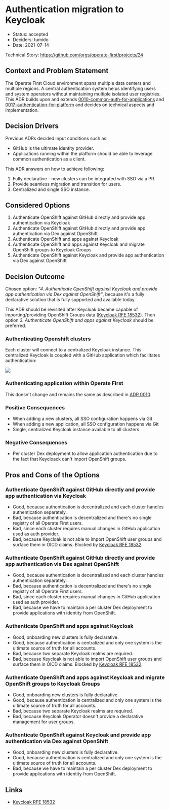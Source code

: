 # Authentication migration to Keycloak

* Status: accepted
* Deciders: tumido
* Date: 2021-07-14

Technical Story: https://github.com/orgs/operate-first/projects/24

## Context and Problem Statement

The Operate First Cloud environment spans multiple data centers and multiple regions.
A central authentication system helps identifying users and system operators without maintaining multiple isolated user registries.
This ADR builds upon and extends [0010-common-auth-for-applications](0010-common-auth-for-applications.md) and [0017-authentication-for-platform](0017-authentication-for-platform.md)
and decides on technical aspects and implementation.

## Decision Drivers

Previous ADRs decided input conditions such as:

* GitHub is the ultimate identity provider.
* Applications running within the platform should be able to leverage common authentication as a client.

This ADR answers on how to achieve following:

1. Fully declarative - new clusters can be integrated with SSO via a PR.
2. Provide seamless migration and transition for users.
3. Centralized and single SSO instance.

## Considered Options

1. Authenticate OpenShift against GitHub directly and provide app authentication via Keycloak
2. Authenticate OpenShift against GitHub directly and provide app authentication via Dex against OpenShift
3. Authenticate OpenShift and apps against Keycloak
4. Authenticate OpenShift and apps against Keycloak and migrate OpenShift groups to Keycloak Groups
5. Authenticate OpenShift against Keycloak and provide app authentication via Dex against OpenShift

## Decision Outcome

Chosen option: _"4. Authenticate OpenShift against Keycloak and provide app authentication via Dex against OpenShift"_, because it's a fully declarative solution that is fully supported and available today.

This ADR should be revisited after Keycloak became capable of importing/providing OpenShift Groups data ([Keycloak RFE 18532][1]). Then option _3. Authenticate OpenShift and apps against Keycloak_ should be preferred.

### Authenticating Openshift clusters

Each cluster will connect to a centralized Keycloak instance. This centralized Keycloak is coupled with a GitHub application which facilitates authentication:

![](https://chart.googleapis.com/chart?cht=gv&chl=digraph{"Openshift+cluster+0"->Keycloak[type=s];"Openshift+cluster+1"->Keycloak[type=s];"Openshift+cluster+N"->Keycloak[type=s];Keycloak->Github[type=s]})

### Authenticating application within Operate First

This doesn't change and remains the same as described in [ADR 0010](0010-common-auth-for-applications.md).

### Positive Consequences

* When adding a new clusters, all SSO configuration happens via Git
* When adding a new application, all SSO configuration happens via Git
* Single, centralized Keycloak instance available to all clusters

### Negative Consequences

* Per cluster Dex deployment to allow application authentication due to the fact that Keycloack can't import OpenShift groups.

## Pros and Cons of the Options

### Authenticate OpenShift against GitHub directly and provide app authentication via Keycloak

* Good, because authentication is decentralized and each cluster handles authentication separately.
* Bad, because authentication is decentralized and there's no single registry of all Operate First users.
* Bad, since each cluster requires manual changes in GitHub application used as auth provider.
* Bad, because Keycloak is not able to import OpenShift user groups and surface them in OICD claims. Blocked by [Keycloak RFE 18532][1].

### Authenticate OpenShift against GitHub directly and provide app authentication via Dex against OpenShift

* Good, because authentication is decentralized and each cluster handles authentication separately.
* Bad, because authentication is decentralized and there's no single registry of all Operate First users.
* Bad, since each cluster requires manual changes in GitHub application used as auth provider.
* Bad, because we have to maintain a per cluster Dex deployment to provide applications with identity from OpenShift.

### Authenticate OpenShift and apps against Keycloak

* Good, onboarding new clusters is fully declarative.
* Good, because authentication is centralized and only one system is the ultimate source of truth for all accounts.
* Bad, because two separate Keycloak realms are required.
* Bad, because Keycloak is not able to import OpenShift user groups and surface them in OICD claims. Blocked by [Keycloak RFE 18532][1].

### Authenticate OpenShift and apps against Keycloak and migrate OpenShift groups to Keycloak Groups

* Good, onboarding new clusters is fully declarative.
* Good, because authentication is centralized and only one system is the ultimate source of truth for all accounts.
* Bad, because two separate Keycloak realms are required.
* Bad, because Keycloak Operator doesn't provide a declarative management for user groups.

### Authenticate OpenShift against Keycloak and provide app authentication via Dex against OpenShift

* Good, onboarding new clusters is fully declarative.
* Good, because authentication is centralized and only one system is the ultimate source of truth for all accounts.
* Bad, because we have to maintain a per cluster Dex deployment to provide applications with identity from OpenShift.

## Links

* [Keycloak RFE 18532][1]


[1]: https://issues.redhat.com/browse/KEYCLOAK-18532
